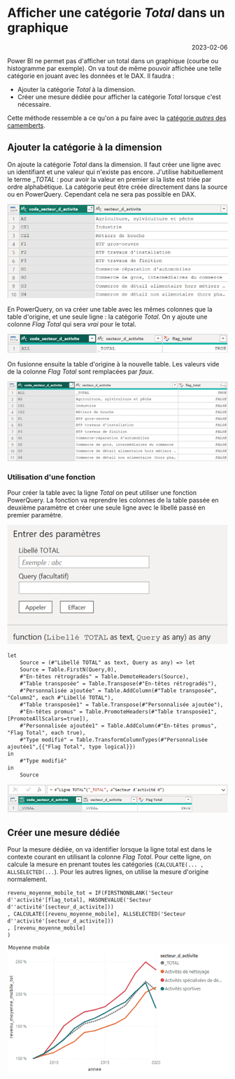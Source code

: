# Afficher une catégorie _Total_ dans un graphique

<p style="text-align: right;">2023-02-06</p>

Power BI ne permet pas d'afficher un total dans un graphique (courbe ou histogramme par exemple).
On va tout de même pouvoir affichée une telle catégorie en jouant avec les données et le DAX.
Il faudra :
- Ajouter la catégorie _Total_ à la dimension.
- Créer une mesure dédiée pour afficher la catégorie _Total_ lorsque c'est nécessaire.

Cette méthode ressemble a ce qu'on a pu faire avec la [catégorie _autres_ des camemberts](https://1avergne.github.io/Articles/PowerBi/20210723-camembert-avec-regroupement.html). 

## Ajouter la catégorie à la dimension

On ajoute la catégorie _Total_ dans la dimension. Il faut créer une ligne avec un identifiant et une valeur qui n'existe pas encore. J'utilise habituellement le terme __TOTAL_ : pour avoir la valeur en premier si la liste est triée par ordre alphabétique.
La catégorie peut être créée directement dans la source ou en PowerQuery. Cependant cela ne sera pas possible en DAX.

![image](/Images/20230206-categorie-total/dim_originale.png)

En PowerQuery, on va créer une table avec les mêmes colonnes que la table d'origine, et une seule ligne : la catégorie _Total_. On y ajoute une colonne _Flag Total_ qui sera _vrai_ pour le total.

![image](/Images/20230206-categorie-total/dim_categorie_total.png)

On fusionne ensuite la table d'origine à la nouvelle table. Les valeurs vide de la colonne _Flag Total_ sont remplacées par _faux_.

![image](/Images/20230206-categorie-total/dim_fusion.png)

### Utilisation d'une fonction

Pour créer la table avec la ligne _Total_ on peut utiliser une fonction PowerQuery. La fonction va reprendre les colonnes de la table passée en deuxième paramètre  et créer une seule ligne avec le libellé passé en premier paramètre. 

![image](/Images/20230206-categorie-total/fonction_ligne_total.png)

```
let
    Source = (#"Libellé TOTAL" as text, Query as any) => let
    Source = Table.FirstN(Query,0),
    #"En-têtes rétrogradés" = Table.DemoteHeaders(Source),
    #"Table transposée" = Table.Transpose(#"En-têtes rétrogradés"),
    #"Personnalisée ajoutée" = Table.AddColumn(#"Table transposée", "Column2", each #"Libellé TOTAL"),
    #"Table transposée1" = Table.Transpose(#"Personnalisée ajoutée"),
    #"En-têtes promus" = Table.PromoteHeaders(#"Table transposée1", [PromoteAllScalars=true]),
    #"Personnalisée ajoutée1" = Table.AddColumn(#"En-têtes promus", "Flag Total", each true),
    #"Type modifié" = Table.TransformColumnTypes(#"Personnalisée ajoutée1",{{"Flag Total", type logical}})
in
    #"Type modifié"
in
    Source
```

![image](/Images/20230206-categorie-total/fonction_ligne_total_appel.png)

## Créer une mesure dédiée

Pour la mesure dédiée, on va identifier lorsque la ligne total est dans le contexte courant en utilisant la colonne _Flag Total_. Pour cette ligne, on calcule la mesure en prenant toutes les catégories (```CALCULATE(... , ALLSELECTED(...```).
Pour les autres lignes, on utilise la mesure d'origine normalement.

```
revenu_moyenne_mobile_tot = IF(FIRSTNONBLANK('Secteur d''activité'[flag_total], HASONEVALUE('Secteur d''activité'[secteur_d_activite]))
, CALCULATE([revenu_moyenne_mobile], ALLSELECTED('Secteur d''activité'[secteur_d_activite]))
, [revenu_moyenne_mobile]
)
```

![image](/Images/20230206-categorie-total/moyenne-mobile-total.png)
